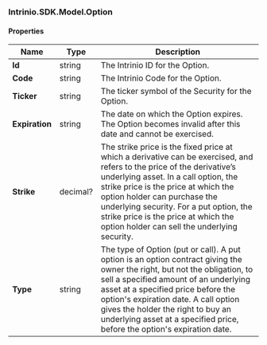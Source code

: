 [//]: # (CLASS:Intrinio.SDK.Model.Option)

[//]: # (KIND:object)

### Intrinio.SDK.Model.Option
#### Properties

[//]: # (START_DEFINITION)

Name | Type | Description
------------ | ------------- | -------------
**Id** | string | The Intrinio ID for the Option. &nbsp;
**Code** | string | The Intrinio Code for the Option. &nbsp;
**Ticker** | string | The ticker symbol of the Security for the Option. &nbsp;
**Expiration** | string | The date on which the Option expires. The Option becomes invalid after this date and cannot be exercised. &nbsp;
**Strike** | decimal? | The strike price is the fixed price at which a derivative can be exercised, and refers to the price of the derivative’s underlying asset.  In a call option, the strike price is the price at which the option holder can purchase the underlying security.  For a put option, the strike price is the price at which the option holder can sell the underlying security. &nbsp;
**Type** | string | The type of Option (put or call). A put option is an option contract giving the owner the right, but not the obligation, to sell a specified amount of an underlying asset at a specified price before the option&#39;s expiration date. A call option gives the holder the right to buy an underlying asset at a specified price, before the option&#39;s expiration date. &nbsp;

[//]: # (END_DEFINITION)


